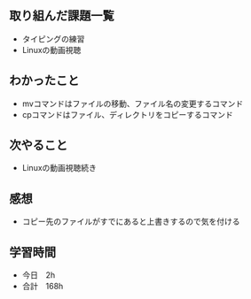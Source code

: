 ## 取り組んだ課題一覧
- タイピングの練習
- Linuxの動画視聴
## わかったこと
- mvコマンドはファイルの移動、ファイル名の変更するコマンド
- cpコマンドはファイル、ディレクトリをコピーするコマンド
## 次やること
-  Linuxの動画視聴続き
## 感想
-  コピー先のファイルがすでにあると上書きするので気を付ける
## 学習時間
- 今日　2h
- 合計　168h
